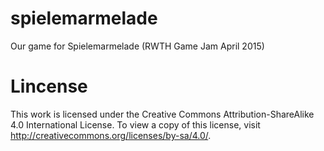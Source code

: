 # spielemarmelade
Our game for Spielemarmelade (RWTH Game Jam April 2015)

# Lincense
This work is licensed under the Creative Commons Attribution-ShareAlike 4.0 International License. To view a copy of this license, visit http://creativecommons.org/licenses/by-sa/4.0/.

